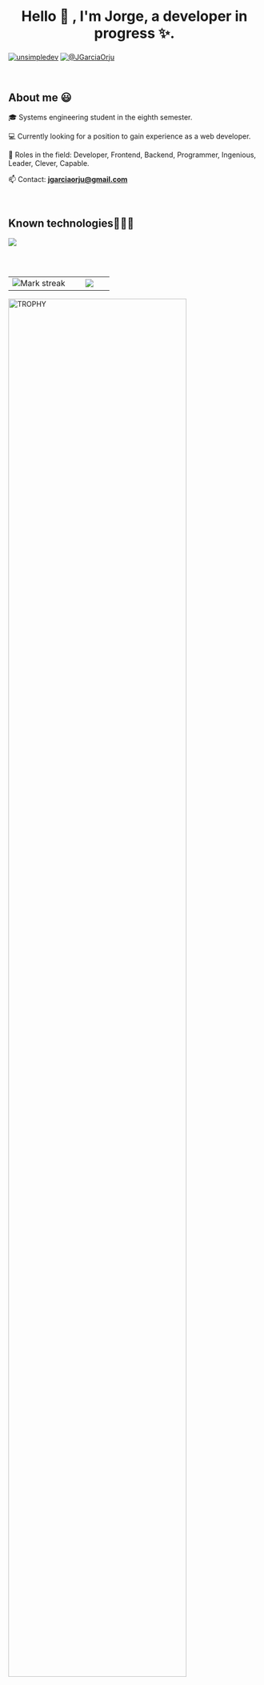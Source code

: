 <h1 align="center">Hello 👋 , I'm Jorge, a developer in progress ✨. </h1> 

<p align="left">
<a href="https://www.facebook.com/jorgeluis.garciaorjuela" target="blank"><img align="center" src="https://img.shields.io/badge/Facebook-1877F2?style=for-the-badge&logo=facebook&logoColor=white" alt="unsimpledev"  /></a>
<a href = "mailto:jgarciaorju@gmail.com" target="blank"><img align="center" src="https://img.shields.io/badge/Gmail-D14836?style=for-the-badge&logo=gmail&logoColor=white" alt="@JGarciaOrju"  /></a>
  </p>
<br>
<h2>About me 😃</h2>
<!--Intro start-->

<p align="left">
🎓 Systems engineering student in the eighth semester.

💻 Currently looking for a position to gain experience as a web developer.

📝 Roles in the field: Developer, Frontend, Backend, Programmer, Ingenious, Leader, Clever, Capable.

📫 Contact: **jgarciaorju@gmail.com**
<!--Intro end-->
  </p>
<br>

<h2 >Known technologies👨🏻‍💻</h2>
<!--tech stack icons-->
<p align="left">
  <a href="https://skillicons.dev">
    <img src="https://skillicons.dev/icons?i=html,css,js,react,nodejs,py,flask,mysql,git,github" />
  </a>
</p>
<br>
<!-------------------------->

<!--- stats & Trophy (start) -->
<p align="center">
  <!--- stats (start) -->
<table align="left">
<tr border="none">
<td width="60%" align="center">

<!--  <img  align="center"  src="https://github-readme-stats.vercel.app/api?username=unsimpledev&theme=dark&show_icons=true&count_private=true" />
  <br></br> -->
  <img  title="🔥 Get streak stats for your profile at git.io/streak-stats" alt="Mark streak" src="https://github-readme-streak-stats.herokuapp.com/?user=JGarciaOrju&theme=dark&hide_border=false" /> 
</td>

<td width="40%" align="center">

  <img  align="center"  src="https://github-readme-stats.anuraghazra1.vercel.app/api/top-langs/?username=JGarciaOrju&theme=dark&hide_border=false&no-bg=true&no-frame=true&langs_count=10"/>

  </td>
</tr>
</table>
<!--- stats (end) -->

<!--- trophy (start) -->
<div align=left>
  <a href="https://github.com/ryo-ma/github-profile-trophy" title="Go to Source">
      <img align="center" width=84% src="https://github-profile-trophy.vercel.app/?username=JGarciaOrju&theme=radical&row=1&column=7&margin-h=15&margin-w=5&no-bg=true" alt="TROPHY" />
    </a>
</div>
<!--- trophy (start) -->


</p>        

